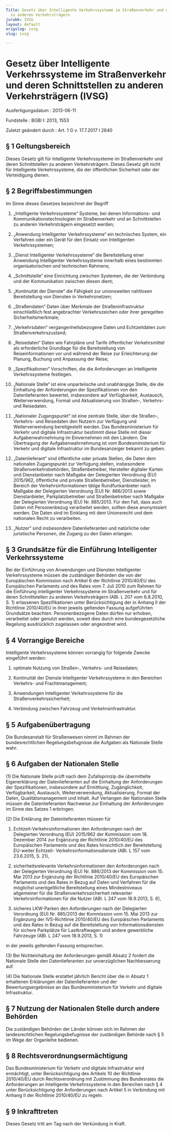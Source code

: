 ```yaml
---
Title: Gesetz über Intelligente Verkehrssysteme im Straßenverkehr und deren Schnittstellen
  zu anderen Verkehrsträgern
jurabk: IVSG
layout: default
origslug: ivsg
slug: ivsg

---
```


# Gesetz über Intelligente Verkehrssysteme im Straßenverkehr und deren Schnittstellen zu anderen Verkehrsträgern (IVSG)

Ausfertigungsdatum
:   2013-06-11

Fundstelle
:   BGBl I: 2013, 1553

Zuletzt geändert durch
:   Art. 1 G v. 17.7.2017 I 2640

[^F780987_01_BJNR155300013]:     Dieses Gesetz dient der Umsetzung der Richtlinie 2010/40/EU des
    Europäischen Parlaments und des Rates vom 7. Juli 2010 zum Rahmen für
    die Einführung intelligenter Verkehrssysteme im Straßenverkehr und für
    deren Schnittstellen zu anderen Verkehrsträgern (ABl. L 207 vom
    6\.8.2010, S. 1).


## § 1 Geltungsbereich

Dieses Gesetz gilt für Intelligente Verkehrssysteme im Straßenverkehr
und deren Schnittstellen zu anderen Verkehrsträgern. Dieses Gesetz
gilt nicht für Intelligente Verkehrssysteme, die der öffentlichen
Sicherheit oder der Verteidigung dienen.


## § 2 Begriffsbestimmungen

Im Sinne dieses Gesetzes bezeichnet der Begriff

1.  „Intelligente Verkehrssysteme“ Systeme, bei denen Informations- und
    Kommunikationstechnologien im Straßenverkehr und an Schnittstellen zu
    anderen Verkehrsträgern eingesetzt werden;


2.  „Anwendung Intelligenter Verkehrssysteme“ ein technisches System, ein
    Verfahren oder ein Gerät für den Einsatz von Intelligenten
    Verkehrssystemen;


3.  „Dienst Intelligenter Verkehrssysteme“ die Bereitstellung einer
    Anwendung Intelligenter Verkehrssysteme innerhalb eines bestimmten
    organisatorischen und technischen Rahmens;


4.  „Schnittstelle“ eine Einrichtung zwischen Systemen, die der Verbindung
    und der Kommunikation zwischen diesen dient;


5.  „Kontinuität der Dienste“ die Fähigkeit zur unionsweiten nahtlosen
    Bereitstellung von Diensten in Verkehrsnetzen;


6.  „Straßendaten“ Daten über Merkmale der Straßeninfrastruktur
    einschließlich fest angebrachter Verkehrszeichen oder ihrer geregelten
    Sicherheitsmerkmale;


7.  „Verkehrsdaten“ vergangenheitsbezogene Daten und Echtzeitdaten zum
    Straßenverkehrszustand;


8.  „Reisedaten“ Daten wie Fahrpläne und Tarife öffentlicher
    Verkehrsmittel als erforderliche Grundlage für die Bereitstellung von
    Reiseinformationen vor und während der Reise zur Erleichterung der
    Planung, Buchung und Anpassung der Reise;


9.  „Spezifikationen“ Vorschriften, die die Anforderungen an Intelligente
    Verkehrssysteme festlegen.


10. „Nationale Stelle“ ist eine unparteiische und unabhängige Stelle, die
    die Einhaltung der Anforderungen der Spezifikationen von den
    Datenlieferanten bewertet, insbesondere auf Verfügbarkeit, Austausch,
    Weiterverwendung, Format und Aktualisierung von Straßen-, Verkehrs-
    und Reisedaten.


11. „Nationaler Zugangspunkt“ ist eine zentrale Stelle, über die Straßen-,
    Verkehrs- und Reisedaten den Nutzern zur Verfügung und
    Weiterverwendung bereitgestellt werden. Das Bundesministerium für
    Verkehr und digitale Infrastruktur bestimmt diese Stelle mit dieser
    Aufgabenwahrnehmung im Einvernehmen mit den Ländern. Die Übertragung
    der Aufgabenwahrnehmung ist vom Bundesministerium für Verkehr und
    digitale Infrastruktur im Bundesanzeiger bekannt zu geben.


12. „Datenlieferant“ sind öffentliche oder private Stellen, die Daten dem
    nationalen Zugangspunkt zur Verfügung stellen, insbesondere
    Straßenverkehrsbehörden, Straßenbetreiber, Hersteller digitaler Karten
    und Dienstanbieter nach Maßgabe der Delegierten Verordnung (EU)
    2015/962, öffentliche und private Straßenbetreiber, Dienstleister, im
    Bereich der Verkehrsinformationen tätige Rundfunkanbieter nach Maßgabe
    der Delegierten Verordnung (EU) Nr. 886/2013 sowie Dienstanbieter,
    Parkplatzbetreiber und Straßenbetreiber nach Maßgabe der Delegierten
    Verordnung (EU) Nr. 885/2013. Für den Fall, dass auch Daten mit
    Personenbezug verarbeitet werden, sollten diese anonymisiert werden.
    Die Daten sind im Einklang mit dem Unionsrecht und dem nationalen
    Recht zu verarbeiten.


13. „Nutzer“ sind insbesondere Datenlieferanten und natürliche oder
    juristische Personen, die Zugang zu den Daten erlangen.





## § 3 Grundsätze für die Einführung Intelligenter Verkehrssysteme

Bei der Einführung von Anwendungen und Diensten Intelligenter
Verkehrssysteme müssen die zuständigen Behörden die von der
Europäischen Kommission nach Artikel 6 der Richtlinie 2010/40/EU des
Europäischen Parlaments und des Rates vom 7. Juli 2010 zum Rahmen für
die Einführung intelligenter Verkehrssysteme im Straßenverkehr und für
deren Schnittstellen zu anderen Verkehrsträgern (ABl. L 207 vom
6\.8.2010, S. 1) erlassenen Spezifikationen unter Berücksichtigung der
in Anhang II der Richtlinie 2010/40/EU in ihrer jeweils geltenden
Fassung aufgeführten Grundsätze beachten. Personenbezogene Daten
dürfen nur erhoben, verarbeitet oder genutzt werden, soweit dies durch
eine bundesgesetzliche Regelung ausdrücklich zugelassen oder
angeordnet wird.


## § 4 Vorrangige Bereiche

Intelligente Verkehrssysteme können vorrangig für folgende Zwecke
eingeführt werden:

1.  optimale Nutzung von Straßen-, Verkehrs- und Reisedaten;


2.  Kontinuität der Dienste Intelligenter Verkehrssysteme in den Bereichen
    Verkehrs- und Frachtmanagement;


3.  Anwendungen Intelligenter Verkehrssysteme für die
    Straßenverkehrssicherheit;


4.  Verbindung zwischen Fahrzeug und Verkehrsinfrastruktur.





## § 5 Aufgabenübertragung

Die Bundesanstalt für Straßenwesen nimmt im Rahmen der
bundesrechtlichen Regelungsbefugnisse die Aufgaben als Nationale
Stelle wahr.


## § 6 Aufgaben der Nationalen Stelle

(1) Die Nationale Stelle prüft nach dem Zufallsprinzip die
übermittelte Eigenerklärung der Datenlieferanten auf die Einhaltung
der Anforderungen der Spezifikationen, insbesondere auf Ermittlung,
Zugänglichkeit, Verfügbarkeit, Austausch, Weiterverwendung,
Aktualisierung, Format der Daten, Qualitätsmanagement und Inhalt. Auf
Verlangen der Nationalen Stelle müssen die Datenlieferanten Nachweise
zur Einhaltung der Anforderungen im Sinne des Satzes 1 erbringen.

(2) Die Erklärung der Datenlieferanten müssen für

1.  Echtzeit-Verkehrsinformationen den Anforderungen nach der Delegierten
    Verordnung (EU) 2015/962 der Kommission vom 18. Dezember 2014 zur
    Ergänzung der Richtlinie 2010/40/EU des Europäischen Parlaments und
    des Rates hinsichtlich der Bereitstellung EU-weiter Echtzeit-
    Verkehrsinformationsdienste (ABl. L 157 vom 23.6.2015, S. 21),


2.  sicherheitsrelevante Verkehrsinformationen den Anforderungen nach der
    Delegierten Verordnung (EU) Nr. 886/2013 der Kommission vom 15. Mai
    2013 zur Ergänzung der Richtlinie 2010/40/EU des Europäischen
    Parlaments und des Rates in Bezug auf Daten und Verfahren für die
    möglichst unentgeltliche Bereitstellung eines Mindestniveaus
    allgemeiner für die Straßenverkehrssicherheit relevanter
    Verkehrsinformationen für die Nutzer (ABl. L 247 vom 18.9.2013, S. 6),


3.  sicheres LKW-Parken den Anforderungen nach der Delegierten Verordnung
    (EU) Nr. 885/2013 der Kommission vom 15. Mai 2013 zur Ergänzung der
    IVS-Richtlinie 2010/40/EU des Europäischen Parlaments und des Rates in
    Bezug auf die Bereitstellung von Informationsdiensten für sichere
    Parkplätze für Lastkraftwagen und andere gewerbliche Fahrzeuge (ABl. L
    247 vom 18.9.2013, S. 1)



in der jeweils geltenden Fassung entsprechen.

(3) Bei Nichteinhaltung der Anforderungen gemäß Absatz 2 fordert die
Nationale Stelle den Datenlieferanten zur unverzüglichen Nachbesserung
auf.

(4) Die Nationale Stelle erstattet jährlich Bericht über die in Absatz
1 erhaltenen Erklärungen der Datenlieferanten und der
Bewertungsergebnisse an das Bundesministerium für Verkehr und digitale
Infrastruktur.


## § 7 Nutzung der Nationalen Stelle durch andere Behörden

Die zuständigen Behörden der Länder können sich im Rahmen der
landesrechtlichen Regelungsbefugnisse der zuständigen Behörde nach § 5
im Wege der Organleihe bedienen.


## § 8 Rechtsverordnungsermächtigung

Das Bundesministerium für Verkehr und digitale Infrastruktur wird
ermächtigt, unter Berücksichtigung des Artikels 10 der Richtlinie
2010/40/EU durch Rechtsverordnung mit Zustimmung des Bundesrates die
Anforderungen an Intelligente Verkehrssysteme in den Bereichen nach §
4 unter Berücksichtigung der Anforderungen nach Artikel 5 in
Verbindung mit Anhang II der Richtlinie 2010/40/EU zu regeln.


## § 9 Inkrafttreten

Dieses Gesetz tritt am Tag nach der Verkündung in Kraft.

